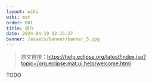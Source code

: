 ```yaml
---
layout: wiki
wiki: mat
order: 001
title: 简介
date: 2024-04-19 12:15:27
banner: /assets/banner/banner_5.jpg
---
```


> 原文链接：https://help.eclipse.org/latest/index.jsp?topic=/org.eclipse.mat.ui.help/welcome.html

TODO